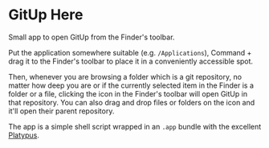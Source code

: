 # GitUp Here

Small app to open GitUp from the Finder's toolbar.

Put the application somewhere suitable (e.g. `/Applications`), Command + drag it to the Finder's toolbar to place it in a conveniently accessible spot. 

Then, whenever you are browsing a folder which is a git repository, no matter how deep you are or if the currently selected item in the Finder is a folder or a file, clicking the icon in the Finder's toolbar will open GitUp in that repository. You can also drag and drop files or folders on the icon and it'll open their parent repository.

The app is a simple shell script wrapped in an `.app` bundle with the excellent [Platypus](http://www.sveinbjorn.org/platypus).
